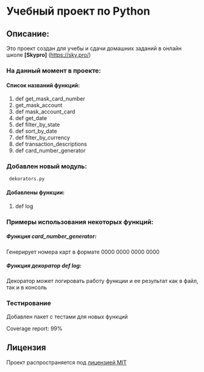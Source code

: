 # Учебный проект по Python


## Описание:

Это проект создан для учебы и сдачи домашних заданий в онлайн школе **[Skypro]** (https://sky.pro/)


### На данный момент в проекте:

#### Список названий функций:

1. def get_mask_card_number
2. get_mask_account
3. def mask_account_card
4. def get_date
5. def filter_by_state
6. def sort_by_date
7. def filter_by_currency
8. def transaction_descriptions
9. def card_number_generator


### Добавлен новый модуль:
     dekorators.py
#### Добавлены функции:

1. def log

### Примеры использования некоторых функций:
##### Функция card_number_generator:
Генерирует номера карт в формате 0000 0000 0000 0000
##### Функция декоратор def log:
Декоратор может логировать работу функции и ее результат
как в файл, так и в консоль

### Тестирование

Добавлен пакет с тестами для новых функций

Coverage report: 99%



## Лицензия
Проект распространяется под [лицензией MIT](LICENSE)

